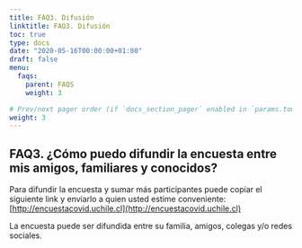 ```yaml
---
title: FAQ3. Difusión
linktitle: FAQ3. Difusión
toc: true
type: docs
date: "2020-05-16T00:00:00+01:00"
draft: false
menu:
  faqs:
    parent: FAQS
    weight: 3

# Prev/next pager order (if `docs_section_pager` enabled in `params.toml`)
weight: 3
---
```


## FAQ3. ¿Cómo puedo difundir la encuesta entre mis amigos, familiares y conocidos?

Para difundir la encuesta y sumar más participantes puede copiar el siguiente link y enviarlo a quien usted estime conveniente: [http://encuestacovid.uchile.cl](http://encuestacovid.uchile.cl)

La encuesta puede ser difundida entre su familia, amigos, colegas y/o redes sociales.
